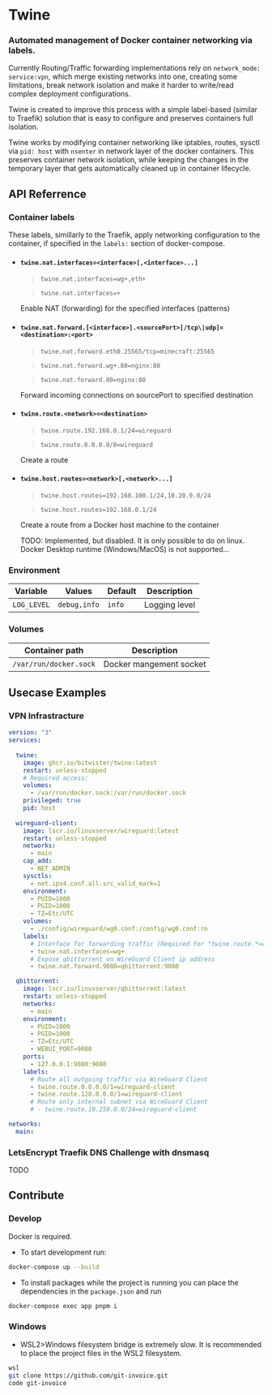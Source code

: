 # Twine
### Automated management of Docker container networking via labels. 

Currently Routing/Traffic forwarding implementations rely on `network_mode: service:vpn`, which merge existing networks into one, creating some limitations, break network isolation and make it harder to write/read complex deployment configurations. 

Twine is created to improve this process with a simple label-based (similar to Traefik) solution that is easy to configure and preserves containers full isolation.

Twine works by modifying container networking like iptables, routes, sysctl via `pid: host` with `nsenter` in network layer of the docker containers. This preserves container network isolation, while keeping the changes in the temporary layer that gets automatically cleaned up in container lifecycle.


## API Referrence

### Container labels

These labels, simillarly to the Traefik, apply networking configuration to the container, if specified in the `labels:` section of docker-compose.

- #### `twine.nat.interfaces=<interface>[,<interface>...]`
  > `twine.nat.interfaces=wg+,eth+`
  
  > `twine.nat.interfaces=+`

  Enable NAT (forwarding) for the specified interfaces (patterns)

- #### `twine.nat.forward.[<interface>].<sourcePort>[/tcp\|udp]=<destination>:<port>`
  > `twine.nat.forward.eth0.25565/tcp=minecraft:25565`

  > `twine.nat.forward.wg+.80=nginx:80`

  > `twine.nat.forward.80=nginx:80`

  Forward incoming connections on sourcePort to specified destination 

- #### `twine.route.<network>=<destination>`
  > `twine.route.192.168.0.1/24=wireguard`

  > `twine.route.0.0.0.0/0=wireguard`

  Create a route 

- #### `twine.host.routes=<network>[,<network>...]`
  > `twine.host.routes=192.168.100.1/24,10.20.0.0/24`

  > `twine.host.routes=192.168.0.1/24`

  Create a route from a Docker host machine to the container

  TODO: Implemented, but disabled. It is only possible to do on linux. Docker Desktop runtime (Windows/MacOS) is not supported...

<!-- ### `twine.iptables.rule.<name>=<custom ip tables rule>`
TODO
### `twine.nat.whitelist.[<interface>].from=<network>[,<network>...]`
TODO
### `twine.nat.whitelist.[<interface>].to=<network>[,<network>...]`
TODO -->

### **Environment**
| Variable | Values | Default | Description |
| - | - | - | - |
| `LOG_LEVEL` | `debug,info` | `info` | Logging level |

### **Volumes**
| Container path | Description |
| - | - |
| `/var/run/docker.sock` | Docker mangement socket |

## Usecase Examples

### VPN Infrastracture
```yml
version: "3"
services:
  
  twine:
    image: ghcr.io/bitwister/twine:latest
    restart: unless-stopped
    # Required access:
    volumes:
      - /var/run/docker.sock:/var/run/docker.sock
    privileged: true
    pid: host
  
  wireguard-client:
    image: lscr.io/linuxserver/wireguard:latest
    restart: unless-stopped
    networks:
      - main
    cap_add:
      - NET_ADMIN
    sysctls:
      - net.ipv4.conf.all.src_valid_mark=1
    environment:
      - PUID=1000
      - PGID=1000
      - TZ=Etc/UTC
    volumes:
      - ./config/wireguard/wg0.conf:/config/wg0.conf:ro
    labels:
      # Interface for forwarding traffic (Required for "twine.route.*=wireguard-client" to work) 
      - twine.nat.interfaces=wg+
      # Expose qbittorrent on WireGuard Client ip address
      - twine.nat.forward.9080=qbittorrent:9080

  qbittorrent:
    image: lscr.io/linuxserver/qbittorrent:latest
    restart: unless-stopped
    networks:
      - main
    environment:
      - PUID=1000
      - PGID=1000
      - TZ=Etc/UTC
      - WEBUI_PORT=9080
    ports:
      - 127.0.0.1:9080:9080
    labels:
      # Route all outgoing traffic via WireGuard Client
      - twine.route.0.0.0.0/1=wireguard-client
      - twine.route.128.0.0.0/1=wireguard-client
      # Route only internal subnet via WireGuard Client
      # - twine.route.10.250.0.0/24=wireguard-client

networks:
  main:
```

### LetsEncrypt Traefik DNS Challenge with dnsmasq 
TODO


## Contribute

### Develop
Docker is required.

- To start development run:
```bash
docker-compose up --build
```

- To install packages while the project is running you can place the dependencies in the `package.json` and run 
```bash
docker-compose exec app pnpm i
```

### Windows

- WSL2>Windows filesystem bridge is extremely slow. It is recommended to place the project files in the WSL2 filesystem. 

```bash
wsl
git clone https://github.com/git-invoice.git 
code git-invoice
``` 
